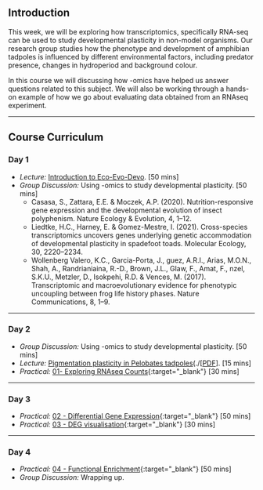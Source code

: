 ## Introduction

This week, we will be exploring how transcriptomics, specifically RNA-seq can be used to study developmental plasticity in non-model organisms. Our research group studies how the phenotype and development of amphibian tadpoles is influenced by different environmental factors, including predator presence, changes in hydroperiod and background colour.

In this course we will discussing how -omics have helped us answer questions related to this subject. We will also be working through a hands-on example of how we go about evaluating data obtained from an RNAseq experiment.

---
## Course Curriculum

### Day 1

* _Lecture:_ [Introduction to Eco-Evo-Devo](). [50 mins]
* _Group Discussion:_ Using -omics to study developmental plasticity. [50 mins]
  * Casasa, S., Zattara, E.E. & Moczek, A.P. (2020). Nutrition-responsive gene expression and the developmental evolution of insect polyphenism. Nature Ecology & Evolution, 4, 1–12.
  * Liedtke, H.C., Harney, E. & Gomez-Mestre, I. (2021). Cross-species transcriptomics uncovers genes underlying genetic accommodation of developmental plasticity in spadefoot toads. Molecular Ecology, 30, 2220–2234.
  * Wollenberg Valero, K.C., Garcia-Porta, J., guez, A.R.I., Arias, M.O.N., Shah, A., Randrianiaina, R.-D., Brown, J.L., Glaw, F., Amat, F., nzel, S.K.U., Metzler, D., Isokpehi, R.D. & Vences, M. (2017). Transcriptomic and macroevolutionary evidence for phenotypic uncoupling between frog life history phases. Nature Communications, 8, 1–9.

---
### Day 2

* _Group Discussion:_ Using -omics to study developmental plasticity. [50 mins]
* _Lecture:_ [Pigmentation plasticity in Pelobates tadpoles](./lectures/intro_pigmentation/index.html)(./[[PDF](lectures/intro_pigmentation.pdf)]. [15 mins]
* _Practical:_ [01- Exploring RNAseq Counts](./exercises/01_explore_counts.html){:target="_blank"} [30 mins]

---
### Day 3

* _Practical:_ [02 - Differential Gene Expression](./exercises/02_deg.html){:target="_blank"} [50 mins]
* _Practical:_ [03 - DEG visualisation](./exercises/03_deg_viz.html){:target="_blank"} [30 mins]

---
### Day 4

* _Practical:_ [04 - Functional Enrichment](./exercises/04_functional_enrichment.html){:target="_blank"} [50 mins]
* _Group Discussion:_ Wrapping up.
